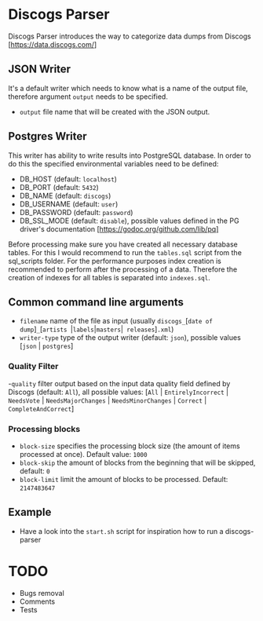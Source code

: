 # Discogs Parser

Discogs Parser introduces the way to categorize data dumps from Discogs [https://data.discogs.com/]

## JSON Writer
It's a default writer which needs to know what is a name of the output file, therefore argument `output` needs to be specified.
- `output` file name that will be created with the JSON output.

## Postgres Writer
This writer has ability to write results into PostgreSQL database. In order to do this the specified environmental variables need to be defined:
- DB_HOST (default: `localhost`)
- DB_PORT (default: `5432`)
- DB_NAME (default: `discogs`)
- DB_USERNAME (default: `user`)
- DB_PASSWORD (default: `password`)
- DB_SSL_MODE (default: `disable`), possible values defined in the PG driver's documentation [https://godoc.org/github.com/lib/pq]

Before processing make sure you have created all necessary database tables. For this I would recommend to run the `tables.sql` script from the sql_scripts folder. For the performance purposes index creation is recommended to perform after the processing of a data. Therefore the creation of indexes for all tables is separated into `indexes.sql`.  

## Common command line arguments
- `filename` name of the file as input (usually `discogs_`[`date of dump`]`_`[`artists `|` labels `|` masters `|` releases`]`.xml`)
- `writer-type` type of the output writer (default: `json`), possible values [`json` | `postgres`]

### Quality Filter
-`quality` filter output based on the input data quality field defined by Discogs (default: `All`), all possible values: [`All` | `EntirelyIncorrect` | `NeedsVote` | `NeedsMajorChanges` | `NeedsMinorChanges` | `Correct` | `CompleteAndCorrect`]

### Processing blocks
- `block-size` specifies the processing block size (the amount of items processed at once). Default value: `1000`
- `block-skip` the amount of blocks from the beginning that will  be skipped, default: `0`
- `block-limit` limit the amount of blocks to be processed. Default: `2147483647`

## Example
 - Have a look into the `start.sh` script for inspiration how to run a discogs-parser  

# TODO
- Bugs removal
- Comments
- Tests